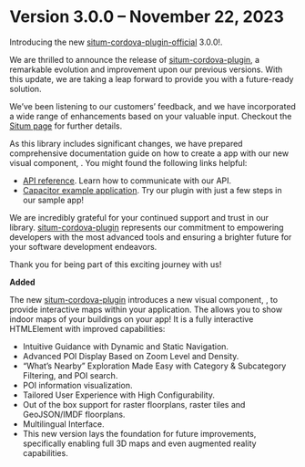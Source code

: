 # Version 3.0.0 – November 22, 2023

Introducing the new [situm-cordova-plugin-official](https://www.npmjs.com/package/situm-cordova-plugin-official) 3.0.0!.

We are thrilled to announce the release of [situm-cordova-plugin](https://github.com/situmtech/situm-cordova-plugin), a remarkable evolution and improvement upon our previous versions. With this update, we are taking a leap forward to provide you with a future-ready solution.

We’ve been listening to our customers’ feedback, and we have incorporated a wide range of enhancements based on your valuable input. Checkout the [Situm page](https://situm.com/en/blog-eng/situm-indoor-positioning-product-news/situm-wyf-3-0-revolutionizing-indoor-navigation-maps-2/) for further details.

As this library includes significant changes, we have prepared comprehensive documentation guide on how to create a app with our new visual component, [<map-view>](https://situm.com/docs/a-basic-cordova-app/). You might found the following links helpful:

- [API reference](https://developers.situm.com/sdk_documentation/cordova/jsdoc/latest/situm). Learn how to communicate with our API.
- [Capacitor example application](https://github.com/situmtech/situm-cordova-plugin/tree/master/example). Try our plugin with just a few steps in our sample app!

We are incredibly grateful for your continued support and trust in our library. [situm-cordova-plugin](https://github.com/situmtech/situm-cordova-plugin) represents our commitment to empowering developers with the most advanced tools and ensuring a brighter future for your software development endeavors.

Thank you for being part of this exciting journey with us!

**Added**

The new [situm-cordova-plugin](https://github.com/situmtech/situm-cordova-plugin) introduces a new visual component, [<map-view>](https://situm.com/docs/map-viewer-quickstart-guide/), to provide interactive maps within your application. The <map-view> allows you to show indoor maps of your buildings on your app! It is a fully interactive HTMLElement with improved capabilities:
- Intuitive Guidance with Dynamic and Static Navigation.
- Advanced POI Display Based on Zoom Level and Density.
- “What’s Nearby” Exploration Made Easy with Category & Subcategory Filtering, and POI search.
- POI information visualization.
- Tailored User Experience with High Configurability.
- Out of the box support for raster floorplans, raster tiles and GeoJSON/IMDF floorplans.
- Multilingual Interface.
- This new version lays the foundation for future improvements, specifically enabling full 3D maps and even augmented reality capabilities. 
